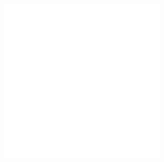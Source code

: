 <div align="center">  
 
[![Arda's GitHub stats](https://github.com/ArdaGurcan/ArdaGurcan/blob/main/github-metrics.svg#metrics)](#)
 
 </div>
